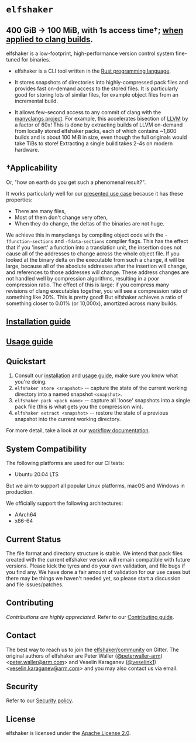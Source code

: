 # `elfshaker`

## 400 GiB -> 100 MiB, with 1s access time†; [when applied to clang builds](https://github.com/elfshaker/manyclangs).

elfshaker is a low-footprint, high-performance version control system fine-tuned for binaries.

- elfshaker is a CLI tool written in the [Rust programming language](https://www.rust-lang.org/).

- It stores snapshots of directories into highly-compressed pack files and provides fast on-demand access to the stored files. It is particularly good for storing lots of similar files, for example object files from an incremental build.

- It allows few-second access to any commit of clang with the [manyclangs project](https://github.com/elfshaker/manyclangs). For example, this accelerates bisection of [LLVM](https://llvm.org/) by a factor of 60x! This is done by extracting builds of LLVM on-demand from locally stored elfshaker packs, each of which contains ~1,800 builds and is about 100 MiB in size, even though the full originals would take TiBs to store! Extracting a single build takes 2-4s on modern hardware.

## †Applicability

Or, "how on earth do you get such a phenomenal result?".

It works particularly well for our [presented use case](https://github.com/elfshaker/manyclangs) because it has these properties:

* There are many files,
* Most of them don't change very often,
* When they do change, the deltas of the binaries are not huge.

We achieve this in manyclangs by compiling object code with the `-ffunction-sections` and `-fdata-sections` compiler flags. This has the effect that if you 'insert' a function into a translation unit, the insertion does not cause all of the addresses to change across the whole object file. If you looked at the binary delta on the executable from such a change, it will be large, because all of the absolute addresses after the insertion will change, and references to those addresses will change. These address changes are not handled well by compression algorithms, resulting in a poor compression ratio. The effect of this is large: if you compress many revisions of clang executables together, you will see a compression ratio of something like 20%. This is pretty good! But elfshaker achieves a ratio of something closer to 0.01% (or 10,000x), amortized across many builds.


## [Installation guide](docs/users/installing.md)

## [Usage guide](docs/users/usage.md)

## Quickstart

1. Consult our [installation](docs/users/installing.md) and [usage guide](docs/users/usage.md), make sure you know what you're doing.
2. `elfshaker store <snapshot>` -- capture the state of the current working directory into a named snapshot `<snapshot>`.
3. `elfshaker pack <pack name>` -- capture all 'loose' snapshots into a single pack file (this is what gets you the compression win).
4. `elfshaker extract <snapshot>` -- restore the state of a previous snapshot into the current working directory.

For more detail, take a look at our [workflow documentation](https://github.com/elfshaker/elfshaker/blob/main/docs/users/usage.md#workflow).

## System Compatibility

The following platforms are used for our CI tests:

- Ubuntu 20.04 LTS

But we aim to support all popular Linux platforms, macOS and Windows in production.

We officially support the following architectures:
- AArch64
- x86-64

## Current Status

The file format and directory structure is stable. We intend that pack files created with the current elfshaker version will remain compatible with future versions. Please kick the tyres and do your own validation, and file bugs if you find any. We have done a fair amount of validation for our use cases but there may be things we haven't needed yet, so please start a discussion and file issues/patches.


## Contributing

*Contributions are highly appreciated.*
Refer to our [Contributing guide](docs/contributors/contributing.md).

<!-- TODO(veselink1): 🛈 View the [elfshaker API reference](https://elfshaker.github.io/docs). -->

## Contact

The best way to reach us to join the [elfshaker/community](https://gitter.im/elfshaker/community) on Gitter.
The original authors of elfshaker are Peter Waller ([@peterwaller-arm](https://github.com/peterwaller-arm)) \<peter.waller@arm.com\> and Veselin Karaganev ([@veselink1](https://github.com/veselink1)) \<veselin.karaganev@arm.com\> and you may also contact us via email.

## Security

Refer to our [Security policy](SECURITY.md).

## License

elfshaker is licensed under the [Apache License 2.0](LICENSE).
